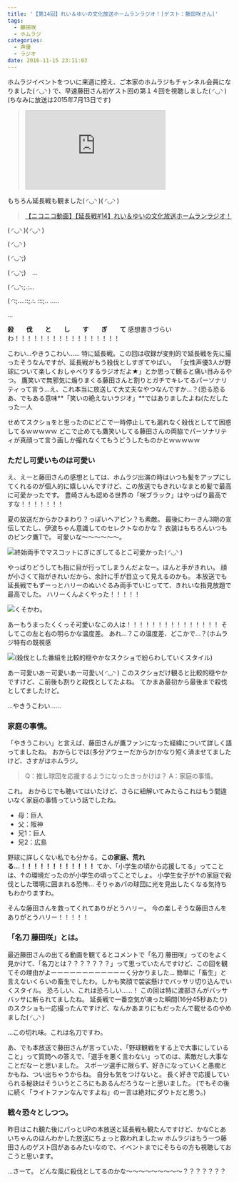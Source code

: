 ```yaml
---
title: '【第14回】れい＆ゆいの文化放送ホームランラジオ！[ゲスト：藤田咲さん]'
tags:
  - 藤田咲
  - ホムラジ
categories:
  - 声優
  - ラジオ
date: 2016-11-15 23:11:03
---
```


ホムラジイベントをついに来週に控え、ご本家のホムラジもチャンネル会員になりました( ◜◡◝ )
で、早速藤田さん初ゲスト回の第１４回を視聴しました( ◜◡◝ )
(ちなみに放送は2015年7月13日です)

> <iframe width="312" height="176" src="http://ext.nicovideo.jp/thumb/1436790526" scrolling="no" style="border:solid 1px #CCC;" frameborder="0"><a href="http://www.nicovideo.jp/watch/1436790526">【ニコニコ動画】【第14回】れい＆ゆいの文化放送ホームランラジオ！[ゲスト：藤田咲さん]</a></iframe>

もちろん延長戦も観ました( ◜◡◝ )( ◜◡◝ )

> <a target="_blank" href="http://www.nicovideo.jp/watch/1436790425">【ニコニコ動画】【延長戦#14】れい＆ゆいの文化放送ホームランラジオ！</a>

( ◜◡◝ )( ◜◡◝ )

( ◜◡◝ )

( ◜◡◝;)

( ◜◡◝;)　…

( ◜◡◝:;.:…

( ◜:;….::;.:. :::;.. …..

…

**殺　　伐　　と　　し　　す　　ぎ　　て**
感想書きづらいわ！！！！！！！！！！！！！！！！！

こわい…やきうこわい……
特に延長戦。この回は収録が変則的で延長戦を先に撮ったそうなんですが、延長戦がもう殺伐としすぎてやばい。
「女性声優3人が野球について楽しくおしゃべりするラジオだよ★」とか思って観ると痛い目みるやつ。
鷹笑いで無邪気に煽りまくる藤田さんと割りとガチでキレてるパーソナリティって言う…え、これ本当に放送して大丈夫なやつなんですか…？(恐る恐る
あ、でもある意味**「笑いの絶えないラジオ」**ではありましたよね(ただしたった一人

せめてスクショをと思ったのにどこで一時停止しても漏れなく殺伐としてて困惑してるｗｗｗｗｗ
どこで止めても鷹笑いしてる藤田さんの両脇でパーソナリティが真顔って言う画しか撮れなくてもうどうしたものかとｗｗｗｗｗ

### ただし可愛いものは可愛い

え、えーと藤田さんの感想としては、ホムラジ出演の時はいつも髪をアップにしてくれるのが個人的に嬉しいんですけど、この放送でもきれいなまとめ髪で最高に可愛かったです。
豊崎さんも認める世界の「咲ブラック」はやっぱり最高ですな！！！！！！！

夏の放送だからかひまわり？っぽいヘアピン？も素敵。
最後にわーきん3期の宣伝してたし、伊波ちゃん意識してのセレクトなのかな？
衣装はもちろんいつものピンク鷹Tで。
可愛いな～～～～～～。

![終始両手でマスコットにぎにぎしてるとこ可愛かった( ◜◡◝ )](/sblog/img/20150713_homuraji14_01.jpg)

やっぱりどうしても指に目が行ってしまうんだよなー。ほんと手がきれい。
顔が小さくて指がきれいだから、余計に手が目立って見えるのかも。
本放送でも延長戦でもずーっとハリーのぬいぐるみ両手でいじってて、きれいな指見放題で最高でした。
ハリーくんよくやった！！！！！

![くそかわ。](/sblog/img/20150713_homuraji14_03.jpg)

あーもうまったくくっそ可愛いなこの人は！！！！！！！！！！！！！！！
そしてこの左と右の明らかな温度差。
あれ…？この温度差、どこかで…？(ホムラジ特有の既視感

![(殺伐とした番組を比較的穏やかなスクショで紛らわしていくスタイル)](/sblog/img/20150713_homuraji14_02.jpg)

あー可愛いあー可愛いあー可愛い( ◜◡◝ )
このスクショだけ観ると比較的穏やかですけど、こ前後も割りと殺伐としてたよね。
てかまあ最初から最後まで殺伐としてましたけど。

…やきうこわい……

### 家庭の事情。

「やきうこわい」と言えば、藤田さんが鷹ファンになった経緯について詳しく語ってましたね。
おからじでは(多分アウェーだからか)かなり短く済ませてましたけど、さすがはホムラジ。

> Q：推し球団を応援するようになったきっかけは？
> A：家庭の事情。

これ。
おからじでも聴いてはいたけど、さらに紐解いてみたらこれはもう間違いなく家庭の事情っていう話でしたね。

+ 母：巨人
+ 父：阪神
+ 兄1：巨人
+ 兄2：広島

野球に詳しくない私でも分かる。**この家庭、荒れる…！！！！！！！！！！！！**
てか、「小学生の頃から応援してる」ってことは、↑の環境だったのが小学生の頃ってことでしょ。
小学生女子が↑の家庭で殺伐とした環境に囲まれる恐怖…
そりゃあパの球団に光を見出したくなる気持ちもわかりますわ。

そんな藤田さんを救ってくれてありがとうハリー。
今の楽しそうな藤田さんをありがとうハリー！！！！！

### 「名刀 藤田咲」とは。

最近藤田さんの出てる動画を観てるとコメントで「名刀 藤田咲」ってのをよく見かけて、「名刀とは？？？？？？？」って思っていたんですけど、この回を観てその理由がよーーーーーーーーーーーーく分かりました…
簡単に「畜生」と言えないくらいの畜生でしたわ。しかも笑顔で袈裟懸けでバッサリ切り込んでいくスタイル。
恐ろしい、これは恐ろしい……！
この回は特に渡部さんがバッサバッサに斬られてましたね。
延長戦で一番空気が凍った瞬間(16分45秒あたり)のスクショも一応撮ったんですけど、なんかあまりにもだったんで載せるのやめました( ◜◡◝ )

…この切れ味。これは名刀ですわ。

あ、でも本放送で藤田さんが言っていた、「野球観戦をする上で大事にしていること」って質問への答えで、「選手を悪く言わない」ってのは、素敵だし大事なことだなーと思いました。
スポーツ選手に限らず、好きになっていくと愚痴とかもね、つい出ちゃうからね。
自分も気をつけないと。
長く好きで応援していられる秘訣はそういうところにもあるんだろうなーと思いました。
(でもその後に続く「ライトファンなんですよね」の一言は絶対にダウトだと思う。)

### 戦々恐々としつつ。

昨日はこれ観た後にパっとUPの本放送と延長戦も観たんですけど、かなCとあいちゃんのほんわかした放送にちょっと救われましたｗ
ホムラジはもう一つ藤田さんのゲスト回があるみたいなので、イベントまでにそちらの方も視聴しておこうと思います。

…さーて。
どんな風に殺伐としてるのかな～～～～～～～～～？？？？？？？
